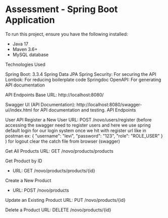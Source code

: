 # Assessment - Spring Boot Application

To run this project, ensure you have the following installed:

- Java 17
- Maven 3.6+
- MySQL database

Technologies Used

Spring Boot: 3.3.4
Spring Data JPA
Spring Security: For securing the API
Lombok: For reducing boilerplate code
Springdoc OpenAPI: For generating API documentation

API Endpoints
Base URL: http://localhost:8080/

Swagger UI (API Documentation): http://localhost:8080/swagger-ui/index.html for API documentation and testing.
API Endpoints

User API
Register a New User
URL: POST /novo/users/register
(before accessing the swagger need to register users and here we use spring default login for our login system
once we hit with register url like in postman 
ex:
{
"username": "levi",
"password": "123",
"role": "ROLE_USER"
}
)
for logout clear the catch file from browser (swagger) 

Get All Products
URL: GET /novo/products/products

Get Product by ID
* URL: GET /novo/products/products/{id}

Create a New Product
* URL: POST /novo/products

Update an Existing Product
URL: PUT /novo/products/{id}

Delete a Product
URL: DELETE /novo/products/{id}